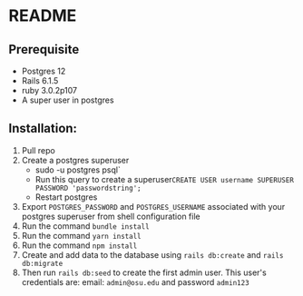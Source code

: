 # README

## Prerequisite
- Postgres 12
- Rails 6.1.5
- ruby 3.0.2p107
- A super user in postgres


## Installation:
1. Pull repo
2. Create a postgres superuser
   * sudo -u postgres psql`
   * Run this query to create a superuser`CREATE USER username SUPERUSER PASSWORD 'passwordstring';`
   * Restart postgres
4. Export `POSTGRES_PASSWORD` and `POSTGRES_USERNAME` associated with your postgres superuser from shell configuration file
5. Run the command `bundle install`
6. Run the command `yarn install`
7. Run the command `npm install`
8. Create and add data to the database using `rails db:create` and `rails db:migrate`
9. Then run `rails db:seed` to create the first admin user. This user's credentials are: email: `admin@osu.edu` and password `admin123`
